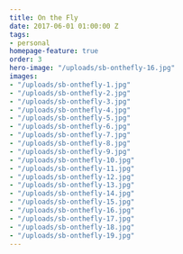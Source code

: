 ```yaml
---
title: On the Fly
date: 2017-06-01 01:00:00 Z
tags:
- personal
homepage-feature: true
order: 3
hero-image: "/uploads/sb-onthefly-16.jpg"
images:
- "/uploads/sb-onthefly-1.jpg"
- "/uploads/sb-onthefly-2.jpg"
- "/uploads/sb-onthefly-3.jpg"
- "/uploads/sb-onthefly-4.jpg"
- "/uploads/sb-onthefly-5.jpg"
- "/uploads/sb-onthefly-6.jpg"
- "/uploads/sb-onthefly-7.jpg"
- "/uploads/sb-onthefly-8.jpg"
- "/uploads/sb-onthefly-9.jpg"
- "/uploads/sb-onthefly-10.jpg"
- "/uploads/sb-onthefly-11.jpg"
- "/uploads/sb-onthefly-12.jpg"
- "/uploads/sb-onthefly-13.jpg"
- "/uploads/sb-onthefly-14.jpg"
- "/uploads/sb-onthefly-15.jpg"
- "/uploads/sb-onthefly-16.jpg"
- "/uploads/sb-onthefly-17.jpg"
- "/uploads/sb-onthefly-18.jpg"
- "/uploads/sb-onthefly-19.jpg"
---
```

